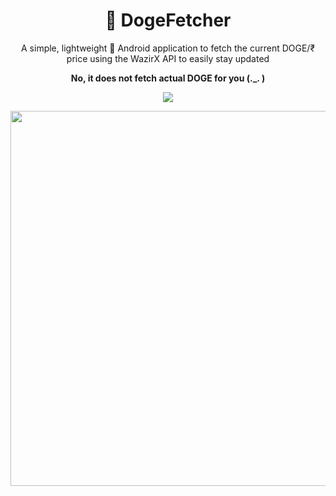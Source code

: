 <h1 align="center">🐶 DogeFetcher</h1>
<p align="center">A simple, lightweight 🤖 Android application to fetch the current DOGE/₹ price using the WazirX API to easily stay updated</p>
<p align="center"><b>No, it does not fetch actual DOGE for you (._. )</b></p>
<p align="center">
   <a href="https://github.com/bhavyagosai/DogeFetcher/">
  <img src="https://shields-io-visitor-counter.herokuapp.com/badge?page=bBSempai.IDM-Idle-Window-Fix&color=006B54&logo=GitHub&logoColor=FFFFFF&label=Visits"/>
  </a>
</p>

<p align="center">
<img src="https://i.imgur.com/6gmZwyc.png" height="600" />
</P
